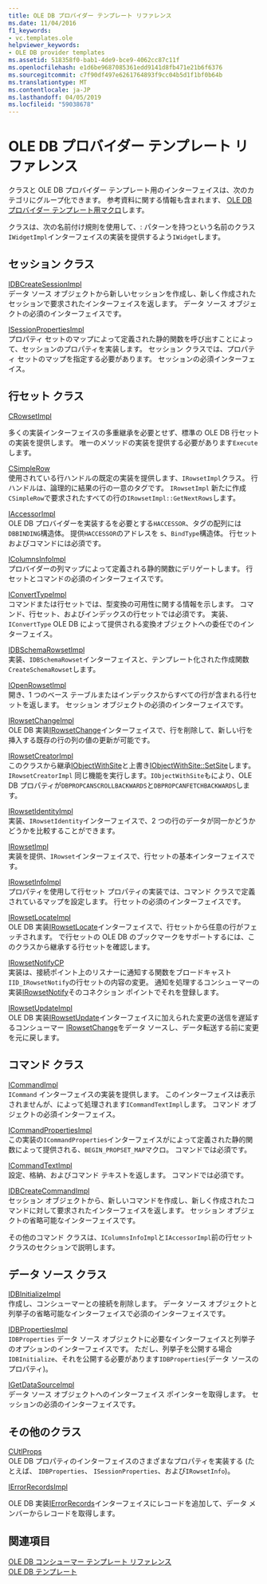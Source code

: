 ```yaml
---
title: OLE DB プロバイダー テンプレート リファレンス
ms.date: 11/04/2016
f1_keywords:
- vc.templates.ole
helpviewer_keywords:
- OLE DB provider templates
ms.assetid: 518358f0-bab1-4de9-bce9-4062cc87c11f
ms.openlocfilehash: e1d6be9687085361edd9141d8fb471e21b6f6376
ms.sourcegitcommit: c7f90df497e6261764893f9cc04b5d1f1bf0b64b
ms.translationtype: MT
ms.contentlocale: ja-JP
ms.lasthandoff: 04/05/2019
ms.locfileid: "59038678"
---
```

# <a name="ole-db-provider-templates-reference"></a>OLE DB プロバイダー テンプレート リファレンス

クラスと OLE DB プロバイダー テンプレート用のインターフェイスは、次のカテゴリにグループ化できます。 参考資料に関する情報も含まれます、 [OLE DB プロバイダー テンプレート用マクロ](../../data/oledb/macros-for-ole-db-provider-templates.md)します。

クラスは、次の名前付け規則を使用して、: パターンを持つという名前のクラス`IWidgetImpl`インターフェイスの実装を提供するよう`IWidget`します。

## <a name="session-classes"></a>セッション クラス

[IDBCreateSessionImpl](../../data/oledb/idbcreatesessionimpl-class.md)<br/>
データ ソース オブジェクトから新しいセッションを作成し、新しく作成されたセッションで要求されたインターフェイスを返します。 データ ソース オブジェクトの必須のインターフェイスです。

[ISessionPropertiesImpl](../../data/oledb/isessionpropertiesimpl-class.md)<br/>
プロパティ セットのマップによって定義された静的関数を呼び出すことによって、セッションのプロパティを実装します。 セッション クラスでは、プロパティ セットのマップを指定する必要があります。 セッションの必須インターフェイス。

## <a name="rowset-classes"></a>行セット クラス

[CRowsetImpl](../../data/oledb/crowsetimpl-class.md)

多くの実装インターフェイスの多重継承を必要とせず、標準の OLE DB 行セットの実装を提供します。 唯一のメソッドの実装を提供する必要があります`Execute`します。

[CSimpleRow](../../data/oledb/csimplerow-class.md)<br/>
使用されている行ハンドルの既定の実装を提供します、`IRowsetImpl`クラス。 行ハンドルは、論理的に結果の行の一意のタグです。 `IRowsetImpl` 新たに作成`CSimpleRow`で要求されたすべての行の`IRowsetImpl::GetNextRows`します。

[IAccessorImpl](../../data/oledb/iaccessorimpl-class.md)<br/>
OLE DB プロバイダーを実装するを必要とする`HACCESSOR`、タグの配列には`DBBINDING`構造体。 提供`HACCESSOR`のアドレスを s、`BindType`構造体。 行セットおよびコマンドには必須です。

[IColumnsInfoImpl](../../data/oledb/icolumnsinfoimpl-class.md)<br/>
プロバイダーの列マップによって定義される静的関数にデリゲートします。 行セットとコマンドの必須のインターフェイスです。

[IConvertTypeImpl](../../data/oledb/iconverttypeimpl-class.md)<br/>
コマンドまたは行セットでは、型変換の可用性に関する情報を示します。 コマンド、行セット、およびインデックスの行セットでは必須です。 実装、 `IConvertType` OLE DB によって提供される変換オブジェクトへの委任でのインターフェイス。

[IDBSchemaRowsetImpl](../../data/oledb/idbschemarowsetimpl-class.md)<br/>
実装、`IDBSchemaRowset`インターフェイスと、テンプレート化された作成関数`CreateSchemaRowset`します。

[IOpenRowsetImpl](../../data/oledb/iopenrowsetimpl-class.md)<br/>
開き、1 つのベース テーブルまたはインデックスからすべての行が含まれる行セットを返します。 セッション オブジェクトの必須のインターフェイスです。

[IRowsetChangeImpl](../../data/oledb/irowsetchangeimpl-class.md)<br/>
OLE DB 実装[IRowsetChange](/previous-versions/windows/desktop/ms715790(v=vs.85))インターフェイスで、行を削除して、新しい行を挿入する既存の行の列の値の更新が可能です。

[IRowsetCreatorImpl](../../data/oledb/irowsetcreatorimpl-class.md)<br/>
このクラスから継承[IObjectWithSite](/windows/desktop/api/ocidl/nn-ocidl-iobjectwithsite)と上書き[IObjectWithSite::SetSite](/windows/desktop/api/ocidl/nf-ocidl-iobjectwithsite-setsite)します。 `IRowsetCreatorImpl` 同じ機能を実行します。`IObjectWithSite`もにより、OLE DB プロパティが`DBPROPCANSCROLLBACKWARDS`と`DBPROPCANFETCHBACKWARDS`します。

[IRowsetIdentityImpl](../../data/oledb/irowsetidentityimpl-class.md)<br/>
実装、`IRowsetIdentity`インターフェイスで、2 つの行のデータが同一かどうかどうかを比較することができます。

[IRowsetImpl](../../data/oledb/irowsetimpl-class.md)<br/>
実装を提供、`IRowset`インターフェイスで、行セットの基本インターフェイスです。

[IRowsetInfoImpl](../../data/oledb/irowsetinfoimpl-class.md)<br/>
プロパティを使用して行セット プロパティの実装では、コマンド クラスで定義されているマップを設定します。 行セットの必須のインターフェイスです。

[IRowsetLocateImpl](../../data/oledb/irowsetlocateimpl-class.md)<br/>
OLE DB 実装[IRowsetLocate](/previous-versions/windows/desktop/ms721190(v=vs.85))インターフェイスで、行セットから任意の行がフェッチされます。 で行セットの OLE DB のブックマークをサポートするには、このクラスから継承する行セットを確認します。

[IRowsetNotifyCP](../../data/oledb/irowsetnotifycp-class.md)<br/>
実装は、接続ポイント上のリスナーに通知する関数をブロードキャスト`IID_IRowsetNotify`の行セットの内容の変更。 通知を処理するコンシューマーの実装[IRowsetNotify](/previous-versions/windows/desktop/ms712959(v=vs.85))そのコネクション ポイントでそれを登録します。

[IRowsetUpdateImpl](../../data/oledb/irowsetupdateimpl-class.md)<br/>
OLE DB 実装[IRowsetUpdate](/previous-versions/windows/desktop/ms714401(v=vs.85))インターフェイスに加えられた変更の送信を遅延するコンシューマー [IRowsetChange](/previous-versions/windows/desktop/ms715790(v=vs.85))をデータ ソースし、データ転送する前に変更を元に戻します。

## <a name="command-classes"></a>コマンド クラス

[ICommandImpl](../../data/oledb/icommandimpl-class.md)<br/>
`ICommand` インターフェイスの実装を提供します。 このインターフェイスは表示されませんが、によって処理されます`ICommandTextImpl`します。 コマンド オブジェクトの必須インターフェイス。

[ICommandPropertiesImpl](../../data/oledb/icommandpropertiesimpl-class.md)<br/>
この実装の`ICommandProperties`インターフェイスがによって定義された静的関数によって提供される、`BEGIN_PROPSET_MAP`マクロ。 コマンドでは必須です。

[ICommandTextImpl](../../data/oledb/icommandtextimpl-class.md)<br/>
設定、格納、およびコマンド テキストを返します。 コマンドでは必須です。

[IDBCreateCommandImpl](../../data/oledb/idbcreatecommandimpl-class.md)<br/>
セッション オブジェクトから、新しいコマンドを作成し、新しく作成されたコマンドに対して要求されたインターフェイスを返します。 セッション オブジェクトの省略可能なインターフェイスです。

その他のコマンド クラスは、`IColumnsInfoImpl`と`IAccessorImpl`前の行セット クラスのセクションで説明します。

## <a name="data-source-classes"></a>データ ソース クラス

[IDBInitializeImpl](../../data/oledb/idbinitializeimpl-class.md)<br/>
作成し、コンシューマーとの接続を削除します。 データ ソース オブジェクトと列挙子の省略可能なインターフェイスで必須のインターフェイスです。

[IDBPropertiesImpl](../../data/oledb/idbpropertiesimpl-class.md)<br/>
`IDBProperties` データ ソース オブジェクトに必要なインターフェイスと列挙子のオプションのインターフェイスです。 ただし、列挙子を公開する場合`IDBInitialize`、それを公開する必要があります`IDBProperties`(データ ソースのプロパティ)。

[IGetDataSourceImpl](../../data/oledb/igetdatasourceimpl-class.md)<br/>
データ ソース オブジェクトへのインターフェイス ポインターを取得します。 セッションの必須のインターフェイスです。

## <a name="other-classes"></a>その他のクラス

[CUtlProps](../../data/oledb/cutlprops-class.md)<br/>
OLE DB プロパティのインターフェイスのさまざまなプロパティを実装する (たとえば、 `IDBProperties`、 `ISessionProperties`、および`IRowsetInfo`)。

[IErrorRecordsImpl](../../data/oledb/ierrorrecordsimpl-class.md)

OLE DB 実装[IErrorRecords](/previous-versions/windows/desktop/ms718112(v=vs.85))インターフェイスにレコードを追加して、データ メンバーからレコードを取得します。

## <a name="see-also"></a>関連項目

[OLE DB コンシューマー テンプレート リファレンス](../../data/oledb/ole-db-consumer-templates-reference.md)<br/>
[OLE DB テンプレート](../../data/oledb/ole-db-templates.md)